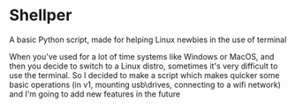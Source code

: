 # Shellper
A basic Python script, made for helping Linux newbies in the use of terminal

When you've used for a lot of time systems like Windows or MacOS, and then you decide to switch to a Linux distro, sometimes
it's very difficult to use the terminal.
So I decided to make a script which makes quicker some basic operations (in v1, mounting usb\drives, connecting to a wifi network)
and I'm going to add new features in the future

